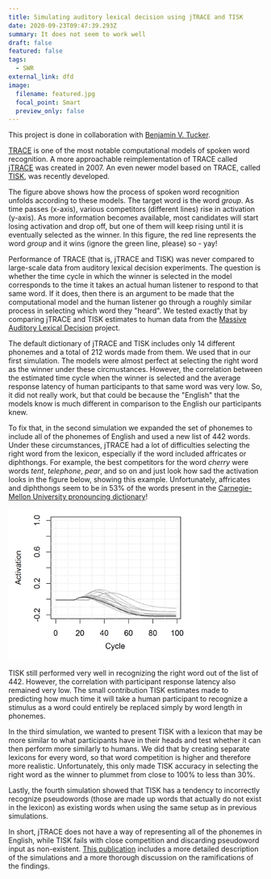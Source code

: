 ```yaml
---
title: Simulating auditory lexical decision using jTRACE and TISK
date: 2020-09-23T09:47:39.293Z
summary: It does not seem to work well
draft: false
featured: false
tags:
  - SWR
external_link: dfd
image:
  filename: featured.jpg
  focal_point: Smart
  preview_only: false
---
```

This project is done in collaboration with [Benjamin V. Tucker](https://sites.ualberta.ca/~bvtucker/index.html).

[TRACE](https://psycnet.apa.org/record/1986-10942-001) is one of the most notable computational models of spoken word recognition. A more approachable reimplementation of TRACE called [jTRACE](https://magnuson.psy.uconn.edu/jtrace/) was created in 2007. An even newer model based on TRACE, called [TISK](https://link.springer.com/article/10.3758/s13428-017-1012-5), was recently developed.

The figure above shows how the process of spoken word recognition unfolds according to these models. The target word is the word *group*. As time passes (x-axis), various competitors (different lines) rise in activation (y-axis). As more information becomes available, most candidates will start losing activation and drop off, but one of them will keep rising until it is eventually selected as the winner. In this figure, the red line represents the word *group* and it wins (ignore the green line, please) so - yay!

Performance of TRACE (that is, jTRACE and TISK) was never compared to large-scale data from auditory lexical decision experiments. The question is whether the time cycle in which the winner is selected in the model corresponds to the time it takes an actual human listener to respond to that same word. If it does, then there is an argument to be made that the computational model and the human listener go through a roughly similar process in selecting which word they "heard". We tested exactly that by comparing jTRACE and TISK estimates to human data from the [Massive Auditory Lexical Decision](http://aphl.artsrn.ualberta.ca/?page_id=827) project.

The default dictionary of jTRACE and TISK includes only 14 different phonemes and a total of 212 words made from them. We used that in our first simulation. The models were almost perfect at selecting the right word as the winner under these circmustances. However, the correlation between the estimated time cycle when the winner is selected and the average response latency of human participants to that same word was very low. So, it did not really work, but that could be because the "English" that the models know is much different in comparison to the English our participants knew.

To fix that, in the second simulation we expanded the set of phonemes to include all of the phonemes of English and used a new list of 442 words. Under these circumstances, jTRACE had a lot of difficulties selecting the right word from the lexicon, especially if the word included affricates or diphthongs. For example, the best competitors for the word *cherry* were words *tent*, *telephone*, *pear*, and so on and just look how sad the activation looks in the figure below, showing this example. Unfortunately, affricates and diphthongs seem to be in 53% of the words present in the [Carnegie-Mellon University pronouncing dictionary](http://www.speech.cs.cmu.edu/cgi-bin/cmudict)!

![Competitor activation for target word *cherry*](tracecherry.png)

TISK still performed very well in recognizing the right word out of the list of 442. However, the correlation with participant response latency also remained very low. The small contribution TISK estimates made to predicting how much time it will take a human participant to recognize a stimulus as a word could entirely be replaced simply by word length in phonemes.

In the third simulation, we wanted to present TISK with a lexicon that may be more similar to what participants have in their heads and test whether it can then perform more similarly to humans. We did that by creating separate lexicons for every word, so that word competition is higher and therefore more realistic. Unfortunately, this only made TISK accuracy in selecting the right word as the winner to plummet from close to 100% to less than 30%.

Lastly, the fourth simulation showed that TISK has a tendency to incorrectly recognize pseudowords (those are made up words that actually do not exist in the lexicon) as existing words when using the same setup as in previous simulations.

In short, jTRACE does not have a way of representing all of the phonemes in English, while TISK fails with close competition and discarding pseudoword input as non-existent. [This publication](https://www.tandfonline.com/doi/abs/10.1080/23273798.2020.1764600?casa_token=KCVMfwhgTX4AAAAA:sTUug88OdBI5bbf57Ls1e3XxKjaJMwDwXZbwfGhC0dxkPH1-2dsQlxmATUOYYxncEtLWN-UQ9e8E_A) includes a more detailed description of the simulations and a more thorough discussion on the ramifications of the findings.